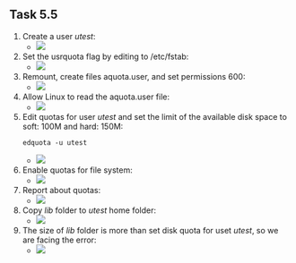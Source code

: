 ## Task 5.5

1. Create a user *utest*:
	* ![](https://i.imgur.com/WUcQa7F.png)
2. Set the usrquota flag by editing to /etc/fstab:
	* ![](https://i.imgur.com/zmv9Qmh.png)
3. Remount, create files aquota.user, and set permissions 600:
	* ![](https://i.imgur.com/vbL9U9H.png)
4. Allow Linux to read the aquota.user file:
	* ![](https://i.imgur.com/aOpYIco.png)
5. Edit quotas for user *utest* and set the limit of the available disk space to soft: 100M and hard: 150M:
	```
	edquota -u utest
	```
	* ![](https://i.imgur.com/8VMDDVK.png)
6. Enable quotas for file system:
	* ![](https://i.imgur.com/Pnhpbux.png)
7. Report about quotas:
	* ![](https://i.imgur.com/b58k7hW.png)
8. Copy *lib* folder to *utest* home folder:
	* ![](https://i.imgur.com/I0kq0pV.png)
9. The size of *lib* folder is more than set disk quota for uset *utest*, so we are facing the error:
	* ![](https://i.imgur.com/hOw5h2X.png)
